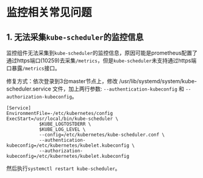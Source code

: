 # 监控相关常见问题


## 1. 无法采集`kube-scheduler`的监控信息

监控组件无法采集到`kube-scheduler`的监控信息，原因可能是prometheus配置了通过https端口(10259)去采集`/metrics`，但是`kube-scheduler`未支持通过https端口暴露`/metrics`接口。

修复方式：依次登录到3台master节点上，修改 /usr/lib/systemd/system/kube-scheduler.service 文件，加上两行参数: `--authentication-kubeconfig` 和 `--authorization-kubeconfig`。
```
[Service]
EnvironmentFile=-/etc/kubernetes/config
ExecStart=/usr/local/bin/kube-scheduler \
            $KUBE_LOGTOSTDERR \
            $KUBE_LOG_LEVEL \
            --config=/etc/kubernetes/kube-scheduler.conf \
            --authentication-kubeconfig=/etc/kubernetes/kubelet.kubeconfig \
            --authorization-kubeconfig=/etc/kubernetes/kubelet.kubeconfig
```

然后执行`systemctl restart kube-scheduler`。
